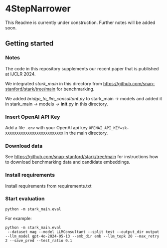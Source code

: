 # 4StepNarrower
This Readme is currently under construction. Further notes will be added soon.



## Getting started
### Notes
The code in this repository supplements our recent paper that is published at IJCLR 2024.

We integrated *stark_main* in this directory from https://github.com/snap-stanford/stark/tree/main for benchmarking.

We added *bridge_to_llm_consultant.py* to stark_main -> models and added it in stark_main -> models -> __init__.py in this directory.

### Insert OpenAI API Key

Add a file ```.env``` with your OpenAI api key ```OPENAI_API_KEY=sk-XXXXXXXXXXXXXXXXXXXXXXXXXX``` in the main directory.

### Download data
See https://github.com/snap-stanford/stark/tree/main for instructions how to download benchmarking data and candidate embeddings.

### Install requirements
Install requirements from requirements.txt

### Start evaluation
```
python -m stark_main.eval
```
For example:
```
python -m stark_main.eval
 --dataset mag --model LLMConsultant --split test --output_dir output --llm_model gpt-4o-2024-05-13 --emb_dir emb --llm_topk 20 --max_retry 2 --save_pred --test_ratio 0.1
```
